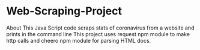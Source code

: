 # Web-Scraping-Project
About This Java Script code scraps stats of coronavirus from a website and prints in the command line
This project uses request npm module to make http calls and cheero npm module for parsing HTML docs.
